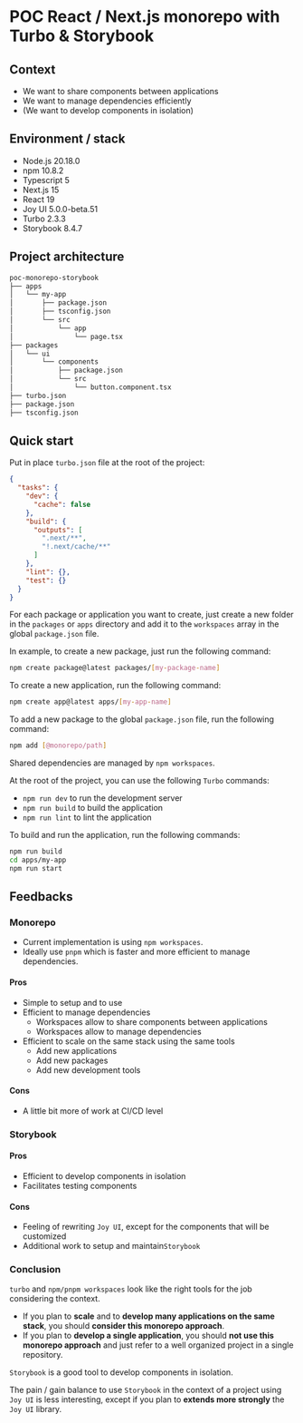# POC React / Next.js monorepo with Turbo & Storybook

## Context

- We want to share components between applications
- We want to manage dependencies efficiently
- (We want to develop components in isolation)

## Environment / stack

- Node.js 20.18.0
- npm 10.8.2
- Typescript 5
- Next.js 15
- React 19
- Joy UI 5.0.0-beta.51
- Turbo 2.3.3
- Storybook 8.4.7

## Project architecture

```bash
poc-monorepo-storybook
├── apps
│   └── my-app
│       ├── package.json
│       ├── tsconfig.json
│       └── src
│           └── app
│               └── page.tsx
├── packages
│   └── ui
│       └── components
│           ├── package.json
│           └── src
│               └── button.component.tsx
├── turbo.json
├── package.json
├── tsconfig.json
```

## Quick start

Put in place `turbo.json` file at the root of the project:

```json
{
  "tasks": {
    "dev": {
      "cache": false
    },
    "build": {
      "outputs": [
        ".next/**",
        "!.next/cache/**"
      ]
    },
    "lint": {},
    "test": {}
  }
}
```

For each package or application you want to create, just create a new folder in the `packages` or `apps` directory and add it to the `workspaces` array in the global `package.json` file.

In example, to create a new package, just run the following command:

```bash
npm create package@latest packages/[my-package-name]
```

To create a new application, run the following command:

```bash
npm create app@latest apps/[my-app-name]
```

To add a new package to the global `package.json` file, run the following command:

```bash
npm add [@monorepo/path]
```

Shared dependencies are managed by `npm workspaces`.

At the root of the project, you can use the following `Turbo` commands:

- `npm run dev` to run the development server
- `npm run build` to build the application
- `npm run lint` to lint the application

To build and run the application, run the following commands:

```bash
npm run build
cd apps/my-app
npm run start
```

## Feedbacks

### Monorepo

- Current implementation is using `npm workspaces`.
- Ideally use `pnpm` which is faster and more efficient to manage dependencies.

#### Pros

- Simple to setup and to use
- Efficient to manage dependencies
  - Workspaces allow to share components between applications
  - Workspaces allow to manage dependencies
- Efficient to scale on the same stack using the same tools
  - Add new applications
  - Add new packages
  - Add new development tools

#### Cons

- A little bit more of work at CI/CD level

### Storybook

#### Pros

- Efficient to develop components in isolation
- Facilitates testing components

#### Cons

- Feeling of rewriting `Joy UI`, except for the components that will be customized
- Additional work to setup and maintain`Storybook`

### Conclusion

`turbo` and `npm/pnpm workspaces` look like the right tools for the job considering the context.

- If you plan to **scale** and to **develop many applications on the same stack**, you should **consider this monorepo approach**.
- If you plan to **develop a single application**, you should **not use this monorepo approach** and just refer to a well organized project in a single repository.

`Storybook` is a good tool to develop components in isolation.

The pain / gain balance to use `Storybook` in the context of a project using `Joy UI` is less interesting, except if you plan to **extends more strongly** the `Joy UI` library.
